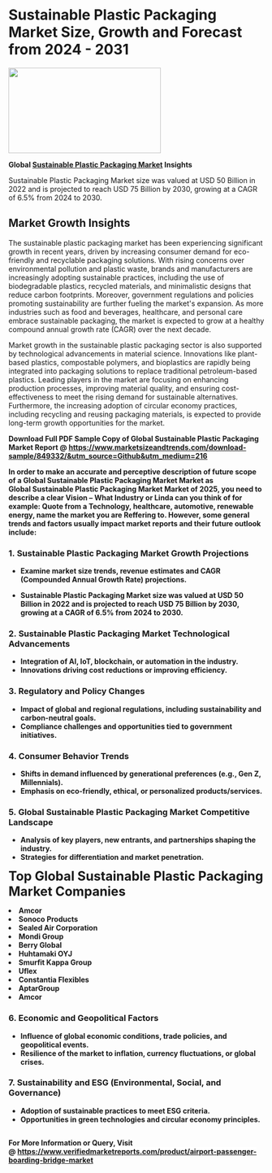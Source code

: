 <H1>Sustainable Plastic Packaging Market Size, Growth and Forecast from 2024 - 2031</H1><img class="aligncenter size-medium wp-image-584254" src="https://thirdeyenews.in/wp-content/uploads/2024/09/Global-Market-Research-300x168.jpeg" alt="" width="300" height="168" /><p><strong>Global&nbsp;<a href="https://www.marketsizeandtrends.com/download-sample/849332/&amp;utm_source=Github&utm_medium=216">Sustainable Plastic Packaging Market</a> Insights</strong></p><p>Sustainable Plastic Packaging Market size was valued at USD 50 Billion in 2022 and is projected to reach USD 75 Billion by 2030, growing at a CAGR of 6.5% from 2024 to 2030.</p><p><h2>Market Growth Insights</h2> <p>The sustainable plastic packaging market has been experiencing significant growth in recent years, driven by increasing consumer demand for eco-friendly and recyclable packaging solutions. With rising concerns over environmental pollution and plastic waste, brands and manufacturers are increasingly adopting sustainable practices, including the use of biodegradable plastics, recycled materials, and minimalistic designs that reduce carbon footprints. Moreover, government regulations and policies promoting sustainability are further fueling the market's expansion. As more industries such as food and beverages, healthcare, and personal care embrace sustainable packaging, the market is expected to grow at a healthy compound annual growth rate (CAGR) over the next decade.</p> <p><strong></strong></p> <p>Market growth in the sustainable plastic packaging sector is also supported by technological advancements in material science. Innovations like plant-based plastics, compostable polymers, and bioplastics are rapidly being integrated into packaging solutions to replace traditional petroleum-based plastics. Leading players in the market are focusing on enhancing production processes, improving material quality, and ensuring cost-effectiveness to meet the rising demand for sustainable alternatives. Furthermore, the increasing adoption of circular economy practices, including recycling and reusing packaging materials, is expected to provide long-term growth opportunities for the market.</p> <p><strong></p><p><span class=""><strong>Download Full PDF Sample Copy of Global Sustainable Plastic Packaging Market Report</strong> @ <a href="https://www.marketsizeandtrends.com/download-sample/849332/&amp;utm_source=Github&utm_medium=216" target="_blank">https://www.marketsizeandtrends.com/download-sample/849332/&amp;utm_source=Github&utm_medium=216</a></span></p><p>In order to make an accurate and perceptive description of future scope of a Global&nbsp;Sustainable Plastic Packaging Market Market as Global&nbsp;Sustainable Plastic Packaging Market Market of 2025, you need to describe a clear Vision &ndash; What Industry or Linda can you think of for example: Quote from a Technology, healthcare, automotive, renewable energy, name the market you are Reffering to. However, some general trends and factors usually impact market reports and their future outlook include:</p><h3>1.&nbsp;<strong>Sustainable Plastic Packaging Market Growth Projections</strong></h3><ul><li>Examine market size trends, revenue estimates and CAGR (Compounded Annual Growth Rate) projections.</li><li><p>Sustainable Plastic Packaging Market size was valued at USD 50 Billion in 2022 and is projected to reach USD 75 Billion by 2030, growing at a CAGR of 6.5% from 2024 to 2030.</p></li></ul><h3>2.&nbsp;<strong>Sustainable Plastic Packaging Market Technological Advancements</strong></h3><ul><li>Integration of AI, IoT, blockchain, or automation in the industry.</li><li>Innovations driving cost reductions or improving efficiency.</li></ul><h3>3.&nbsp;<strong>Regulatory and Policy Changes</strong></h3><ul><li>Impact of global and regional regulations, including sustainability and carbon-neutral goals.</li><li>Compliance challenges and opportunities tied to government initiatives.</li></ul><h3>4.&nbsp;<strong>Consumer Behavior Trends</strong></h3><ul><li>Shifts in demand influenced by generational preferences (e.g., Gen Z, Millennials).</li><li>Emphasis on eco-friendly, ethical, or personalized products/services.</li></ul><h3>5.&nbsp;<strong>Global Sustainable Plastic Packaging Market Competitive Landscape</strong></h3><ul><li>Analysis of key players, new entrants, and partnerships shaping the industry.</li><li>Strategies for differentiation and market penetration.</li></ul><p data-pm-slice="1 1 []"><span style="color: inherit; font-family: inherit; font-size: 25px;">Top Global Sustainable Plastic Packaging Market Companies</span></p><div class="" data-test-id=""><p><li>Amcor</li><li> Sonoco Products</li><li> Sealed Air Corporation</li><li> Mondi Group</li><li> Berry Global</li><li> Huhtamaki OYJ</li><li> Smurfit Kappa Group</li><li> Uflex</li><li> Constantia Flexibles</li><li> AptarGroup</li><li> Amcor</li></p></div><h3>6.&nbsp;<strong>Economic and Geopolitical Factors</strong></h3><ul><li>Influence of global economic conditions, trade policies, and geopolitical events.</li><li>Resilience of the market to inflation, currency fluctuations, or global crises.</li></ul><h3>7.&nbsp;<strong>Sustainability and ESG (Environmental, Social, and Governance)</strong></h3><ul><li>Adoption of sustainable practices to meet ESG criteria.</li><li>Opportunities in green technologies and circular economy principles.</li></ul><h2><strong style="font-size: 14px;">For More Information or Query, Visit @&nbsp;</strong><a style="background-color: #ffffff; font-size: 14px;" href="https://www.marketsizeandtrends.com/report/sustainable-plastic-packaging-market/" target="_blank">https://www.verifiedmarketreports.com/product/airport-passenger-boarding-bridge-market</a></h2>
